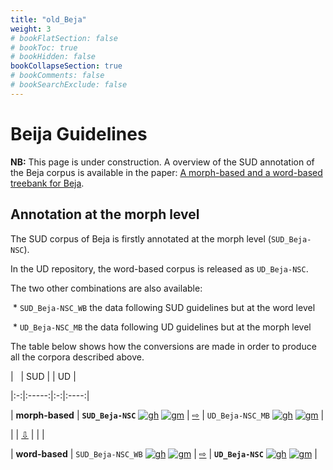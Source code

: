 ```yaml
---
title: "old_Beja"
weight: 3
# bookFlatSection: false
# bookToc: true
# bookHidden: false
bookCollapseSection: true
# bookComments: false
# bookSearchExclude: false
---
```


# Beija Guidelines
**NB:** This page is under construction. A overview of the SUD annotation of the Beja corpus is available in the paper: [A morph-based and a word-based treebank for Beja](https://aclanthology.org/2021.tlt-1.5.pdf).

  

## Annotation at the morph level

  

The SUD corpus of Beja is firstly annotated at the morph level (`SUD_Beja-NSC`).

In the UD repository, the word-based corpus is released as `UD_Beja-NSC`.

  

The two other combinations are also available:

 * `SUD_Beja-NSC_WB` the data following SUD guidelines but at the word level

 * `UD_Beja-NSC_MB` the data following UD guidelines but at the morph level

  

The table below shows how the conversions are made in order to produce all the corpora described above.

  

|   | SUD | | UD |

|:-:|:-----:|:-:|:----:|

| **morph-based** | **`SUD_Beja-NSC`** [![gh](/images/Octocat.png)](https://github.com/surfacesyntacticud/SUD_Beja-NSC) [![gm](/images/square_g.svg)](http://universal.grew.fr/?corpus=SUD_Beja-NSC@latest) | [&#x21e8;](https://github.com/surfacesyntacticud/tools/tree/master/converter) | `UD_Beja-NSC_MB` [![gh](/images/Octocat.png)](https://github.com/UniversalDependencies/UD_Beja-NSC/tree/dev/not-to-release) [![gm](/images/square_g.svg)](http://universal.grew.fr/?corpus=UD_Beja-NSC_MB@conv) |

| | [&#x21e9;](https://github.com/surfacesyntacticud/tools/tree/master/morph2word) | | |

| **word-based** | `SUD_Beja-NSC_WB` [![gh](/images/Octocat.png)](https://github.com/surfacesyntacticud/SUD_Beja-NSC/tree/master/word_based) [![gm](/images/square_g.svg)](http://universal.grew.fr/?corpus=SUD_Beja-NSC_WB@latest) | [&#x21e8;](https://github.com/surfacesyntacticud/tools/tree/master/converter) | **`UD_Beja-NSC`** [![gh](/images/Octocat.png)](https://github.com/UniversalDependencies/UD_Beja-NSC/tree/dev) [![gm](/images/square_g.svg)](http://universal.grew.fr/?corpus=UD_Beja-NSC@conv) |
